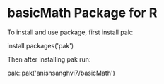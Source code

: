 # basicMath Package for R

To install and use package, first install pak:

  install.packages('pak')

Then after installing pak run:

  pak::pak('anishsanghvi7/basicMath')
